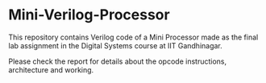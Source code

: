 # Mini-Verilog-Processor
This repository contains Verilog code of a Mini Processor made as the final lab assignment in the Digital Systems course at IIT Gandhinagar.

Please check the report for details about the opcode instructions, architecture and working.
